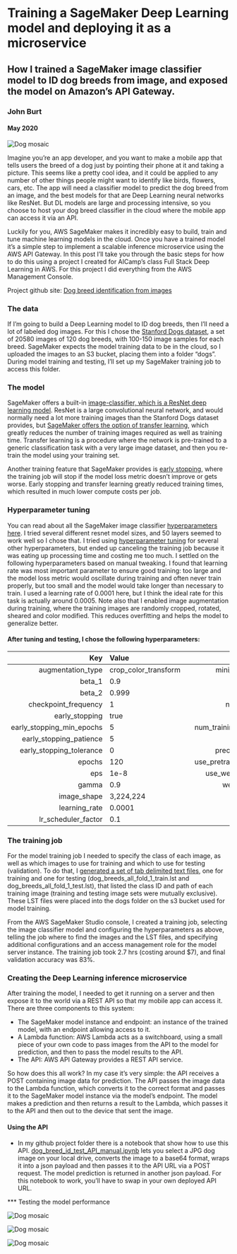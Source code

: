# Training a SageMaker Deep Learning model and deploying it as a microservice

## How I trained a SageMaker image classifier model to ID dog breeds from image, and exposed the model on Amazon’s API Gateway.

### John Burt
#### May 2020

![Dog mosaic](images/projects/dog_mosaic.png)

Imagine you’re an app developer, and you want to make a mobile app that tells users the breed of a dog just by pointing their phone at it and taking a picture. This seems like a pretty cool idea, and it could be applied to any number of other things people might want to identify like birds, flowers, cars, etc. The app will need a classifier model to predict the dog breed from an image, and the best models for that are Deep Learning neural networks like ResNet. But DL models are large and processing intensive, so you choose to host your dog breed classifier in the cloud where the mobile app can access it via an API. 

Luckily for you, AWS SageMaker makes it incredibly easy to build, train and tune machine learning models in the cloud. Once you have a trained model it’s a simple step to implement a scalable inference microservice using the AWS API Gateway. In this post I’ll take you through the basic steps for how to do this using a project I created for AICamp’s class Full Stack Deep Learning in AWS. For this project I did everything from the AWS Management Console. 

Project github site: [Dog breed identification from images](https://github.com/johnmburt/projects/tree/master/AWS/sagemaker_dog_breed_id)

### The data

If I’m going to build a Deep Learning model to ID dog breeds, then I’ll need a lot of labeled dog images. For this I chose the [Stanford Dogs dataset](http://vision.stanford.edu/aditya86/ImageNetDogs/), a set of 20580 images of 120 dog breeds, with 100-150 image samples for each breed. SageMaker expects the model training data to be in the cloud, so I uploaded the images to an S3 bucket, placing them into a folder “dogs”. During model training and testing, I’ll set up my SageMaker training job to access this folder.


### The model

SageMaker offers a built-in [image-classifier, which is a ResNet deep learning model](https://docs.aws.amazon.com/sagemaker/latest/dg/image-classification.html). ResNet is a large convolutional neural network, and would normally need a lot more training images than the Stanford Dogs dataset provides, but [SageMaker offers the option of transfer learning](https://docs.aws.amazon.com/sagemaker/latest/dg/IC-HowItWorks.html), which greatly reduces the number of training images required as well as training time. Transfer learning is a procedure where the network is pre-trained to a generic classification task with a very large image dataset, and then you re-train the model using your training set. 

Another training feature that SageMaker provides is [early stopping](https://docs.aws.amazon.com/sagemaker/latest/dg/automatic-model-tuning-early-stopping.html), where the training job will stop if the model loss metric doesn’t improve or gets worse. Early stopping and transfer learning greatly reduced training times, which resulted in much lower compute costs per job.

### Hyperparameter tuning

You can read about all the SageMaker image classifier [hyperparameters here](https://docs.aws.amazon.com/sagemaker/latest/dg/IC-Hyperparameter.html). I tried several different resnet model sizes, and 50 layers seemed to work well so I chose that. I tried using [hyperparameter tuning](https://docs.aws.amazon.com/sagemaker/latest/dg/automatic-model-tuning.html) for several other hyperparameters, but ended up canceling the training job because it was eating up processing time and costing me too much. I settled on the following hyperparameters based on manual tweaking. I found that learning rate was most important parameter to ensure good training: too large and the model loss metric would oscillate during training and often never train properly, but too small and the model would take longer than necessary to train. I used a learning rate of 0.0001 here, but I think the ideal rate for this task is actually around 0.0005. Note also that I enabled image augmentation during training, where the training images are randomly cropped, rotated, sheared and color modified. This reduces overfitting and helps the model to generalize better.

#### After tuning and testing, I chose the following hyperparameters:

|Key|Value| |Key|Value|
|-:|:-|--|-:|:-|
|augmentation_type|crop_color_transform| |mini_batch_size|32|
|beta_1|0.9| |momentum|0.9|
|beta_2|0.999|  |multi_label|0|
|checkpoint_frequency|1| |num_classes|120|
|early_stopping|true| |num_layers|50|
|early_stopping_min_epochs|5| |num_training_samples|16464|
|early_stopping_patience|5| |optimizer|sgd|
|early_stopping_tolerance|0| |precision_dtype|float32|
|epochs|120| |use_pretrained_model|1|
|eps|1e-8| |use_weighted_loss|0|
|gamma|0.9| |weight_decay|0.0001|
|image_shape|3,224,224| | | |
|learning_rate|0.0001| | | |
|lr_scheduler_factor|0.1| | | |


### The training job

For the model training job I needed to specify the class of each image, as well as which images to use for training and which to use for testing (validation). To do that, I [generated a set of tab delimited text files](https://github.com/johnmburt/projects/blob/master/AWS/sagemaker_dog_breed_id/dog_breed_classifier_gen_LST.ipynb), one for training and one for testing (dog_breeds_all_fold_1_train.lst and dog_breeds_all_fold_1_test.lst), that listed the class ID and path of each training image (training and testing image sets were mutually exclusive). These LST files were placed into the dogs folder on the s3 bucket used for model training. 

From the AWS SageMaker Studio console, I created a training job, selecting the image classifier model and configuring the hyperparameters as above, telling the job where to find the images and the LST files, and specifying additional configurations and an access management role for the model server instance. The training job took 2.7 hrs (costing around $7), and final validation accuracy was 83%.

### Creating the Deep Learning inference microservice

After training the model, I needed to get it running on a server and then expose it to the world via a REST API so that my mobile app can access it. There are three components to this system: 

- The SageMaker model instance and endpoint: an instance of the trained model, with an endpoint allowing access to it.
- A Lambda function: AWS Lambda acts as a switchboard, using a small piece of your own code to pass images from the API to the model for prediction, and then to pass the model results to the API.
- The API: AWS API Gateway provides a REST API service.

So how does this all work? In my case it’s very simple: the API receives a POST containing image data for prediction. The API passes the image data to the Lambda function, which converts it to the correct format and passes it to the SageMaker model instance via the model’s endpoint. The model makes a prediction and then returns a result to the Lambda, which passes it to the API and then out to the device that sent the image.

#### Using the API

- In my github project folder there is a notebook that show how to use this API. [dog_breed_id_test_API_manual.ipynb](https://github.com/johnmburt/projects/blob/master/AWS/sagemaker_dog_breed_id/dog_breed_id_test_API_manual.ipynb) lets you select a JPG dog image on your local drive, converts the image to a base64 format, wraps it into a json payload and then passes it to the API URL via a POST request. The model prediction is returned in another json payload. For this notebook to work, you’ll have to swap in your own deployed API URL.



*** Testing the model performance

![Dog mosaic](images/projects/dog_id_validation_recall_per_breed.png)


![Dog mosaic](images/projects/dog_id_validation_confusions.png)

![Dog mosaic](images/projects/dog_id_validation_confusions_examples.png)




